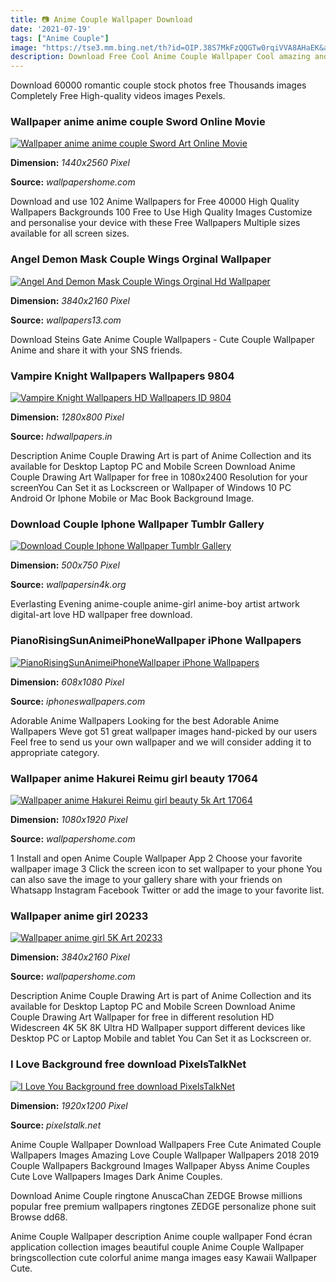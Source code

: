 ```yaml
---
title: 📷 Anime Couple Wallpaper Download
date: '2021-07-19'
tags: ["Anime Couple"]
image: "https://tse3.mm.bing.net/th?id=OIP.38S7MkFzQQGTw0rqiVVA8AHaEK&amp;pid=15.1"
description: Download Free Cool Anime Couple Wallpaper Cool amazing and artsy wallpaper of anime couple in rich blue sky iOS Phone Screen Size Download Now Android Phone 
---
```




Download 60000 romantic couple stock photos free Thousands images Completely Free High-quality videos images Pexels.



### Wallpaper anime anime couple Sword Online Movie 

[![Wallpaper anime anime couple Sword Art Online Movie ](https://wallpapershome.com/images/wallpapers/anime-1440x2560-couple-sword-art-online-movie-ordinal-scale-14817.jpg)](https://wallpapershome.com/images/wallpapers/anime-1440x2560-couple-sword-art-online-movie-ordinal-scale-14817.jpg)


**Dimension:** _1440x2560 Pixel_ 

**Source:** _wallpapershome.com_ 


Download and use 102 Anime Wallpapers for Free 40000 High Quality Wallpapers Backgrounds 100 Free to Use High Quality Images Customize and personalise your device with these Free Wallpapers Multiple sizes available for all screen sizes.


### Angel Demon Mask Couple Wings Orginal Wallpaper 

[![Angel And Demon Mask Couple Wings Orginal Hd Wallpaper ](https://www.wallpapers13.com/wp-content/uploads/2016/03/Angel-and-Demon-mask-couple-wings-orginal-HD-wallpaper.jpg)](https://www.wallpapers13.com/wp-content/uploads/2016/03/Angel-and-Demon-mask-couple-wings-orginal-HD-wallpaper.jpg)


**Dimension:** _3840x2160 Pixel_ 

**Source:** _wallpapers13.com_ 


Download Steins Gate Anime Couple Wallpapers - Cute Couple Wallpaper Anime and share it with your SNS friends.


### Vampire Knight Wallpapers Wallpapers 9804

[![Vampire Knight Wallpapers  HD Wallpapers  ID 9804](https://www.hdwallpapers.in/download/vampire_knight-1280x800.jpg)](https://www.hdwallpapers.in/download/vampire_knight-1280x800.jpg)


**Dimension:** _1280x800 Pixel_ 

**Source:** _hdwallpapers.in_ 


Description Anime Couple Drawing Art is part of Anime Collection and its available for Desktop Laptop PC and Mobile Screen Download Anime Couple Drawing Art Wallpaper for free in 1080x2400 Resolution for your screenYou Can Set it as Lockscreen or Wallpaper of Windows 10 PC Android Or Iphone Mobile or Mac Book Background Image.


### Download Couple Iphone Wallpaper Tumblr Gallery

[![Download Couple Iphone Wallpaper Tumblr Gallery](https://www.wallpapersin4k.org/wp-content/uploads/2017/04/Couple-Iphone-Wallpaper-Tumblr-8.png)](https://www.wallpapersin4k.org/wp-content/uploads/2017/04/Couple-Iphone-Wallpaper-Tumblr-8.png)


**Dimension:** _500x750 Pixel_ 

**Source:** _wallpapersin4k.org_ 


Everlasting Evening anime-couple anime-girl anime-boy artist artwork digital-art love HD wallpaper free download.


### PianoRisingSunAnimeiPhoneWallpaper iPhone Wallpapers

[![PianoRisingSunAnimeiPhoneWallpaper  iPhone Wallpapers](http://iphoneswallpapers.com/wp-content/uploads/2017/04/Piano-Rising-Sun-Anime-iPhone-Wallpaper-iphoneswallpapers_com.jpg)](http://iphoneswallpapers.com/wp-content/uploads/2017/04/Piano-Rising-Sun-Anime-iPhone-Wallpaper-iphoneswallpapers_com.jpg)


**Dimension:** _608x1080 Pixel_ 

**Source:** _iphoneswallpapers.com_ 


Adorable Anime Wallpapers Looking for the best Adorable Anime Wallpapers Weve got 51 great wallpaper images hand-picked by our users Feel free to send us your own wallpaper and we will consider adding it to appropriate category.


### Wallpaper anime Hakurei Reimu girl beauty 17064

[![Wallpaper anime Hakurei Reimu girl beauty 5k Art 17064](https://wallpapershome.com/images/wallpapers/anime-1080x1920-hakurei-reimu-girl-beauty-5k-17064.jpg)](https://wallpapershome.com/images/wallpapers/anime-1080x1920-hakurei-reimu-girl-beauty-5k-17064.jpg)


**Dimension:** _1080x1920 Pixel_ 

**Source:** _wallpapershome.com_ 


1 Install and open Anime Couple Wallpaper App 2 Choose your favorite wallpaper image 3 Click the screen icon to set wallpaper to your phone You can also save the image to your gallery share with your friends on Whatsapp Instagram Facebook Twitter or add the image to your favorite list.


### Wallpaper anime girl 20233

[![Wallpaper anime girl 5K Art 20233](https://wallpapershome.com/images/wallpapers/anime-3840x2160-girl-5k-20233.jpg)](https://wallpapershome.com/images/wallpapers/anime-3840x2160-girl-5k-20233.jpg)


**Dimension:** _3840x2160 Pixel_ 

**Source:** _wallpapershome.com_ 


Description Anime Couple Drawing Art is part of Anime Collection and its available for Desktop Laptop PC and Mobile Screen Download Anime Couple Drawing Art Wallpaper for free in different resolution HD Widescreen 4K 5K 8K Ultra HD Wallpaper support different devices like Desktop PC or Laptop Mobile and tablet You Can Set it as Lockscreen or.


### I Love Background free download PixelsTalkNet

[![I Love You Background free download  PixelsTalkNet](https://www.pixelstalk.net/wp-content/uploads/images1/Heart-Love-Desktop-Wallpapers-4.jpg)](https://www.pixelstalk.net/wp-content/uploads/images1/Heart-Love-Desktop-Wallpapers-4.jpg)


**Dimension:** _1920x1200 Pixel_ 

**Source:** _pixelstalk.net_ 



Anime Couple Wallpaper Download Wallpapers Free Cute Animated Couple Wallpapers Images Amazing Love Couple Wallpaper Wallpapers 2018 2019 Couple Wallpapers Background Images Wallpaper Abyss Anime Couples Cute Love Wallpapers Images Dark Anime Couples.


Download Anime Couple ringtone AnuscaChan ZEDGE Browse millions popular free premium wallpapers ringtones ZEDGE personalize phone suit Browse dd68.


Anime Couple Wallpaper description Anime couple wallpaper Fond écran application collection images beautiful couple Anime Couple Wallpaper bringscollection cute colorful anime manga images easy Kawaii Wallpaper Cute.




